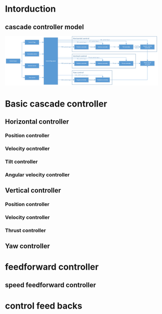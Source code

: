 # Intorduction
## cascade controller model

[![SDK controller architecture](../images/feature/control.jpg)](../images/feature/control.jpg)


# Basic cascade controller

## Horizontal controller

### Position controller

### Velocity ocntroller

### Tilt controller

### Angular velocity controller

## Vertical controller

### Position controller

### Velocity controller

### Thrust controller

## Yaw controller


# feedforward controller
## speed feedforward controller


# control feed backs

